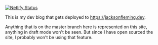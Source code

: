[![Netlify Status](https://api.netlify.com/api/v1/badges/12283fe2-e6d7-4cae-a8fd-08121d6bcc6a/deploy-status)](https://app.netlify.com/sites/tender-goldstine-19b6da/deploys)

This is my dev blog that gets deployed to https://jacksonfleming.dev.

Anything that is on the master branch here is represented on this site, anything in draft mode won't be seen. But since I have open sourced the site, I probably won't be using that feature.